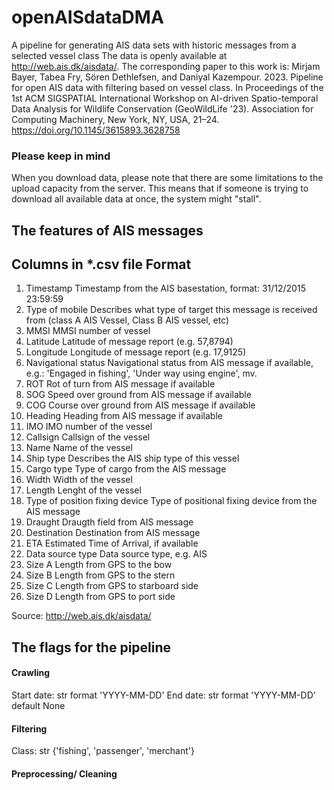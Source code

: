 # openAISdataDMA
A pipeline for generating AIS data sets with historic messages from a selected vessel class
The data is openly available at http://web.ais.dk/aisdata/. 
The corresponding paper to this work is: 
Mirjam Bayer, Tabea Fry, Sören Dethlefsen, and Daniyal Kazempour. 2023. Pipeline for open AIS data with filtering based on vessel class. In Proceedings of the 1st ACM SIGSPATIAL International Workshop on AI-driven Spatio-temporal Data Analysis for Wildlife Conservation (GeoWildLife '23). Association for Computing Machinery, New York, NY, USA, 21–24. https://doi.org/10.1145/3615893.3628758 

### Please keep in mind
When you download data, please note that there are some limitations to the upload capacity from the server. This means that if someone is trying to download all available data at once, the system might "stall".

## The features of AIS messages

Columns in *.csv file			Format
----------------------------------------------------------------------------------------------------------------------------------------------------
1.	Timestamp			Timestamp from the AIS basestation, format: 31/12/2015 23:59:59	
2.	Type of mobile			Describes what type of target this message is received from (class A AIS Vessel, Class B AIS vessel, etc)
3.	MMSI				MMSI number of vessel
4.	Latitude			Latitude of message report (e.g. 57,8794)
5.	Longitude			Longitude of message report (e.g. 17,9125)
6.	Navigational status		Navigational status from AIS message if available, e.g.: 'Engaged in fishing', 'Under way using engine', mv.
7.	ROT				Rot of turn from AIS message if available
8.	SOG				Speed over ground from AIS message if available
9.	COG				Course over ground from AIS message if available
10.	Heading			Heading from AIS message if available
11.	IMO				IMO number of the vessel
12.	Callsign			Callsign of the vessel 
13.	Name				Name of the vessel
14.	Ship type			Describes the AIS ship type of this vessel 
15.	Cargo type			Type of cargo from the AIS message 
16.	Width				Width of the vessel
17.	Length				Lenght of the vessel 
18.	Type of position fixing device	Type of positional fixing device from the AIS message 
19.	Draught			Draugth field from AIS message
20.	Destination			Destination from AIS message
21.	ETA				Estimated Time of Arrival, if available  
22.	Data source type		Data source type, e.g. AIS
23. Size A				Length from GPS to the bow
24. Size B				Length from GPS to the stern
25. Size C				Length from GPS to starboard side
26. Size D				Length from GPS to port side

Source: http://web.ais.dk/aisdata/

## The flags for the pipeline

#### Crawling
Start date: str format 'YYYY-MM-DD'
End date: str format 'YYYY-MM-DD' default None


#### Filtering
Class: str {'fishing', 'passenger', 'merchant'}



#### Preprocessing/ Cleaning

